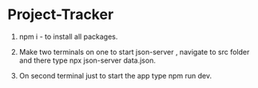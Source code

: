 # Project-Tracker

1. npm i - to install all packages.

2. Make two terminals on one to start json-server , navigate to src folder and there type npx json-server data.json.

3. On second terminal just to start the app type npm run dev.
